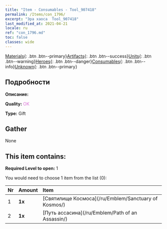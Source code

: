 ```yaml
---
title: "Item - Consumables - Tool_907418"
permalink: /Items/con_1796/
excerpt: "Эра хаоса  Tool_907418"
last_modified_at: 2021-04-21
locale: ru
ref: "con_1796.md"
toc: false
classes: wide
---
```

 [Materials](/ru/Items/){: .btn .btn--primary}[Artifacts](/ru/Items/Artifacts/){: .btn .btn--success}[Units](/ru/Items/Units/){: .btn .btn--warning}[Heroes](/ru/Items/Heroes/){: .btn .btn--danger}[Consumables](/ru/Items/Consumables/){: .btn .btn--info}[Unknown](/ru/Items/Unknown/){: .btn .btn--primary}

## Подробности
 **Описание:** 

 **Quality:** <span style="color: #DA70D6">OK</span>

 **Type:** Gift

## Gather

  None

## This item contains:

 **Required Level to open:** 1

 You would need to choose 1 item from the list (0):

  | Nr | Amount |     Item    |
  |:---|:-------|:------------|
  | 1 |  **1x** | [Святилище Космоса](/ru/Emblem/Sanctuary of Kosmos/) |  | 
  | 2 |  **1x** | [Путь ассасина](/ru/Emblem/Path of an Assassin/) |  | 
